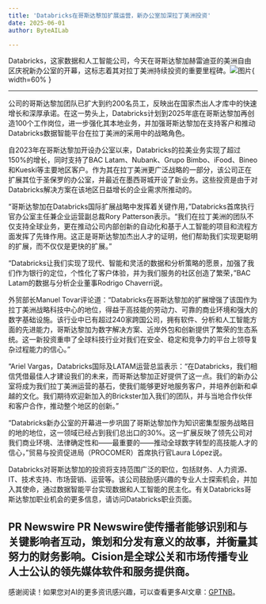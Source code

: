```yaml
---
title: 'Databricks在哥斯达黎加扩展运营，新办公室加深拉丁美洲投资'
date: 2025-06-01
author: ByteAILab

---
```


Databricks，这家数据和人工智能公司，今天在哥斯达黎加赫雷迪亚的美洲自由区庆祝新办公室的开幕，这标志着其对拉丁美洲持续投资的重要里程碑。![图片](https://ai-techpark.com/wp-content/uploads/Databricks-Grows.jpg){ width=60% }

---
公司的哥斯达黎加团队已扩大到约200名员工，反映出在国家杰出人才库中的快速增长和深厚承诺。在这一势头上，Databricks计划到2025年底在哥斯达黎加再创造100个工作岗位，进一步强化其本地业务，并加强哥斯达黎加在支持客户和推动Databricks数据智能平台在拉丁美洲的采用中的战略角色。

自2023年在哥斯达黎加开设办公室以来，Databricks的拉美业务实现了超过150%的增长，同时支持了BAC Latam、Nubank、Grupo Bimbo、iFood、Bineo和Kueski等主要地区客户。作为其在拉丁美洲更广泛战略的一部分，该公司正在扩展其位于圣保罗的办公室，并最近在墨西哥城开设了新业务。这些投资是由于对Databricks解决方案在该地区日益增长的企业需求所推动的。

“哥斯达黎加在Databricks国际扩展战略中发挥着关键作用，”Databricks首席执行官办公室主任兼企业运营副总裁Rory Patterson表示。“我们在拉丁美洲的团队不仅支持全球业务，更在推动公司内部创新的自动化和基于人工智能的项目和流程方面发挥了先锋作用。这正是哥斯达黎加杰出人才的证明，他们帮助我们实现更聪明的扩展，而不仅仅是更快的扩展。”

“Databricks让我们实现了现代、智能和灵活的数据和分析策略的愿景，加强了我们作为银行的定位，个性化了客户体验，并为我们服务的社区创造了繁荣，”BAC Latam的数据与分析企业董事Rodrigo Chaverri说。

外贸部长Manuel Tovar评论道：“Databricks在哥斯达黎加的扩展增强了该国作为拉丁美洲战略科技中心的地位，得益于高技能的劳动力、可靠的商业环境和强大的数字基础设施。该行业中已有超过240家跨国公司，拥有软件、分析和人工智能方面的先进能力，哥斯达黎加为数字解决方案、近岸外包和创新提供了繁荣的生态系统。这一新投资重申了全球科技行业对我们在安全、稳定和竞争力的平台上领导复杂过程能力的信心。”

“Ariel Vargas，Databricks国际及LATAM运营总监表示：“在Databricks，我们相信凭借最佳人才建设我们的未来，而哥斯达黎加正好提供了这一点。我们的新办公室将成为我们拉丁美洲运营的基石，使我们能够更好地服务客户，并培养创新和卓越的文化。我们期待欢迎新加入的Brickster加入我们的团队，并与当地合作伙伴和客户合作，推动整个地区的创新。”

“Databricks新办公室的开幕进一步巩固了哥斯达黎加作为知识密集型服务战略目的地的地位，这一领域已经占到我们总出口的30%。这一扩展反映了领先公司对我们商业环境、法律确定性和——最重要的——推动全球数字转型的高技能人才的信心，”贸易与投资促进局（PROCOMER）首席执行官Laura López说。

Databricks对哥斯达黎加的投资将支持范围广泛的职位，包括财务、人力资源、IT、技术支持、市场营销、运营等。该公司鼓励感兴趣的专业人士探索机会，并加入其使命，通过数据智能平台实现数据和人工智能的民主化。有关Databricks哥斯达黎加职业机会的更多信息，请访问Databricks职业页面。

PR Newswire PR Newswire使传播者能够识别和与关键影响者互动，策划和分发有意义的故事，并衡量其努力的财务影响。Cision是全球公关和市场传播专业人士公认的领先媒体软件和服务提供商。
---
感谢阅读！如果您对AI的更多资讯感兴趣，可以查看更多AI文章：[GPTNB](https://gptnb.com)。
